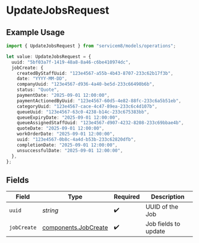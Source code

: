 # UpdateJobsRequest

## Example Usage

```typescript
import { UpdateJobsRequest } from "servicem8/models/operations";

let value: UpdateJobsRequest = {
  uuid: "5bf03a7f-1419-48a8-8a46-c6be410974dc",
  jobCreate: {
    createdByStaffUuid: "123e4567-a55b-4b43-8707-233c62b17f3b",
    date: "YYYY-MM-DD",
    companyUuid: "123e4567-d936-4a40-be5d-233c66490b6b",
    status: "Quote",
    paymentDate: "2025-09-01 12:00:00",
    paymentActionedByUuid: "123e4567-60d5-4e82-88fc-233c6a5b51eb",
    categoryUuid: "123e4567-cace-4c47-89ea-233c6c4d107b",
    queueUuid: "123e4567-63c0-4238-b14c-233c675383bb",
    queueExpiryDate: "2025-09-01 12:00:00",
    queueAssignedStaffUuid: "123e4567-d907-4232-8208-233c69bbae4b",
    quoteDate: "2025-09-01 12:00:00",
    workOrderDate: "2025-09-01 12:00:00",
    uuid: "123e4567-0b8c-4a4d-b53b-233c62820dfb",
    completionDate: "2025-09-01 12:00:00",
    unsuccessfulDate: "2025-09-01 12:00:00",
  },
};
```

## Fields

| Field                                                        | Type                                                         | Required                                                     | Description                                                  |
| ------------------------------------------------------------ | ------------------------------------------------------------ | ------------------------------------------------------------ | ------------------------------------------------------------ |
| `uuid`                                                       | *string*                                                     | :heavy_check_mark:                                           | UUID of the Job                                              |
| `jobCreate`                                                  | [components.JobCreate](../../models/components/jobcreate.md) | :heavy_check_mark:                                           | Job fields to update                                         |